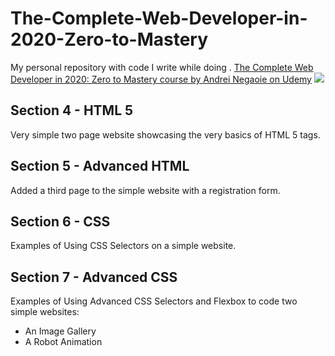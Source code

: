 # The-Complete-Web-Developer-in-2020-Zero-to-Mastery
My personal repository with code I write while doing . [The Complete Web Developer in 2020: Zero to Mastery course by Andrei Negaoie on Udemy](https://click.linksynergy.com/link?id=o7XJVVZda5Y&offerid=507388.1430746&type=2&murl=https%3A%2F%2Fwww.udemy.com%2Fcourse%2Fthe-complete-web-developer-zero-to-mastery%2F "The Complete Web Developer in 2020: Zero to Mastery")
<a href="https://click.linksynergy.com/link?id=o7XJVVZda5Y&offerid=507388.1430746&type=2&murl=https%3A%2F%2Fwww.udemy.com%2Fcourse%2Fthe-complete-web-developer-zero-to-mastery%2F"><IMG border=0 src="https://i.udemycdn.com/course/480x270/1430746_2f43_9.jpg" ></a><IMG border=0 width=1 height=1 src="https://ad.linksynergy.com/fs-bin/show?id=o7XJVVZda5Y&bids=507388.1430746&type=2&subid=0" >
 
## Section 4 - HTML 5
Very simple two page website showcasing the very basics of HTML 5 tags.

## Section 5 - Advanced HTML
Added a third page to the simple website with a registration form.

## Section 6 - CSS
Examples of Using CSS Selectors on a simple website.

## Section 7 - Advanced CSS
Examples of Using Advanced CSS Selectors and Flexbox to code two simple websites:
  * An Image Gallery
  * A Robot Animation
  

